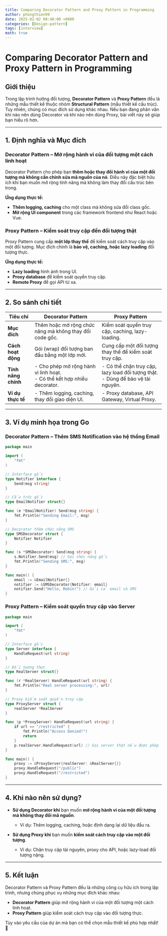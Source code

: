 ```yaml
---
title: Comparing Decorator Pattern and Proxy Pattern in Programming
author: phongthien99
date: 2025-02-02 00:40:00 +0800
categories: [Design-pattern]
tags: [interview]
math: true
---
```


# Comparing Decorator Pattern and Proxy Pattern in Programming

## Giới thiệu
Trong lập trình hướng đối tượng, **Decorator Pattern** và **Proxy Pattern** đều là những mẫu thiết kế thuộc nhóm **Structural Pattern** (mẫu thiết kế cấu trúc). Tuy nhiên, chúng có mục đích sử dụng khác nhau. Nếu bạn đang phân vân khi nào nên dùng Decorator và khi nào nên dùng Proxy, bài viết này sẽ giúp bạn hiểu rõ hơn.

---

## 1. Định nghĩa và Mục đích

### **Decorator Pattern** – Mở rộng hành vi của đối tượng một cách linh hoạt
Decorator Pattern cho phép bạn **thêm hoặc thay đổi hành vi của một đối tượng mà không cần chỉnh sửa mã nguồn của nó**. Điều này đặc biệt hữu ích khi bạn muốn mở rộng tính năng mà không làm thay đổi cấu trúc bên trong.

**Ứng dụng thực tế:**
- **Thêm logging, caching** cho một class mà không sửa đổi class gốc.
- **Mở rộng UI component** trong các framework frontend như React hoặc Vue.

### **Proxy Pattern** – Kiểm soát truy cập đến đối tượng thật
Proxy Pattern cung cấp **một lớp thay thế** để kiểm soát cách truy cập vào một đối tượng. Mục đích chính là **bảo vệ, caching, hoặc lazy loading** đối tượng thực.

**Ứng dụng thực tế:**
- **Lazy loading** hình ảnh trong UI.
- **Proxy database** để kiểm soát quyền truy cập.
- **Remote Proxy** để gọi API từ xa.

---

## 2. So sánh chi tiết

| Tiêu chí          | **Decorator Pattern** | **Proxy Pattern** |
|------------------|----------------------|--------------------|
| **Mục đích**    | Thêm hoặc mở rộng chức năng mà không thay đổi code gốc. | Kiểm soát quyền truy cập, caching, lazy-loading. |
| **Cách hoạt động** | Gói (wrap) đối tượng ban đầu bằng một lớp mới. | Cung cấp một đối tượng thay thế để kiểm soát truy cập. |
| **Tính năng chính** | - Cho phép mở rộng hành vi linh hoạt. <br> - Có thể kết hợp nhiều decorator. | - Có thể chặn truy cập, lazy load đối tượng thật. <br> - Dùng để bảo vệ tài nguyên. |
| **Ví dụ thực tế** | - Thêm logging, caching, thay đổi giao diện UI. | - Proxy database, API Gateway, Virtual Proxy. |

---

## 3. Ví dụ minh họa trong Go

### **Decorator Pattern** – Thêm SMS Notification vào hệ thống Email
```go
package main

import (
	"fmt"
)

// Interface gốc
type Notifier interface {
	Send(msg string)
}

// Cấu trúc gốc
type EmailNotifier struct{}

func (e *EmailNotifier) Send(msg string) {
	fmt.Println("Sending Email:", msg)
}

// Decorator thêm chức năng SMS
type SMSDecorator struct {
	Notifier Notifier
}

func (s *SMSDecorator) Send(msg string) {
	s.Notifier.Send(msg) // Gọi chức năng gốc
	fmt.Println("Sending SMS:", msg)
}

func main() {
	email := &EmailNotifier{}
	notifier := &SMSDecorator{Notifier: email}
	notifier.Send("Hello, Robin!") // Gửi cả email và SMS
}
```

### **Proxy Pattern** – Kiểm soát quyền truy cập vào Server
```go
package main

import (
	"fmt"
)

// Interface gốc
type Server interface {
	HandleRequest(url string)
}

// Đối tượng thực
type RealServer struct{}

func (r *RealServer) HandleRequest(url string) {
	fmt.Println("Real server processing:", url)
}

// Proxy kiểm soát quyền truy cập
type ProxyServer struct {
	realServer *RealServer
}

func (p *ProxyServer) HandleRequest(url string) {
	if url == "/restricted" {
		fmt.Println("Access Denied!")
		return
	}
	p.realServer.HandleRequest(url) // Gọi server thật nếu được phép
}

func main() {
	proxy := &ProxyServer{realServer: &RealServer{}}
	proxy.HandleRequest("/public")
	proxy.HandleRequest("/restricted")
}
```

---

## 4. Khi nào nên sử dụng?

- **Sử dụng Decorator khi** bạn muốn **mở rộng hành vi của một đối tượng mà không thay đổi mã nguồn**.
  - Ví dụ: Thêm logging, caching, hoặc định dạng lại dữ liệu đầu ra.

- **Sử dụng Proxy khi** bạn muốn **kiểm soát cách truy cập vào một đối tượng**.
  - Ví dụ: Chặn truy cập tài nguyên, proxy cho API, hoặc lazy-load đối tượng nặng.

---

## 5. Kết luận
Decorator Pattern và Proxy Pattern đều là những công cụ hữu ích trong lập trình, nhưng chúng phục vụ những mục đích khác nhau:

- **Decorator Pattern** giúp mở rộng hành vi của một đối tượng một cách linh hoạt.
- **Proxy Pattern** giúp kiểm soát cách truy cập vào đối tượng thực.

Tùy vào yêu cầu của dự án mà bạn có thể chọn mẫu thiết kế phù hợp nhất! 🚀

